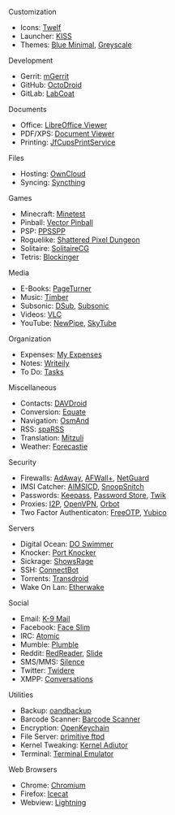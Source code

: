 Customization
* Icons: [Twelf](https://f-droid.org/repository/browse/?fdfilter=twelf&fdid=org.twelf.cmtheme)
* Launcher: [KISS](https://f-droid.org/repository/browse/?fdfilter=kiss&fdid=fr.neamar.kiss)
* Themes: [Blue Minimal](https://f-droid.org/repository/browse/?fdfilter=blue+minimal&fdid=de.baumann.thema), [Greyscale](https://f-droid.org/repository/browse/?fdfilter=grey&fdid=it.lucci.cm.greyscaletheme)

Development
* Gerrit: [mGerrit](https://f-droid.org/repository/browse/?fdfilter=gerrit&fdid=com.jbirdvegas.mgerrit)
* GitHub: [OctoDroid](https://f-droid.org/repository/browse/?fdfilter=github&fdid=com.gh4a&)
* GitLab: [LabCoat](https://f-droid.org/repository/browse/?fdfilter=labcoat&fdid=com.commit451.gitlab)

Documents
* Office: [LibreOffice Viewer](https://f-droid.org/repository/browse/?fdfilter=document+viewer&fdid=org.documentfoundation.libreoffice)
* PDF/XPS: [Document Viewer](https://f-droid.org/repository/browse/?fdfilter=document+viewer&fdid=org.sufficientlysecure.viewer) 
* Printing: [JfCupsPrintService](https://f-droid.org/repository/browse/?fdfilter=jfcups&fdid=com.jonbanjo.cupsprintservice)

Files
* Hosting: [OwnCloud](https://f-droid.org/repository/browse/?fdfilter=owncloud&fdid=com.owncloud.android)
* Syncing: [Syncthing](https://f-droid.org/repository/browse/?fdfilter=syncthing&fdid=com.nutomic.syncthingandroid)

Games
* Minecraft: [Minetest](https://f-droid.org/repository/browse/?fdfilter=minetest&fdid=net.minetest.minetest)
* Pinball: [Vector Pinball](https://f-droid.org/repository/browse/?fdfilter=vector+pinball&fdid=com.dozingcatsoftware.bouncy)
* PSP: [PPSSPP](https://f-droid.org/repository/browse/?fdfilter=ppsspp&fdid=org.ppsspp.ppsspp)
* Roguelike: [Shattered Pixel Dungeon](https://f-droid.org/repository/browse/?fdfilter=shattered+pixel+dungeon&fdid=com.shatteredpixel.shatteredpixeldungeon)
* Solitaire: [SolitaireCG](https://f-droid.org/repository/browse/?fdfilter=solitaire&fdid=net.sourceforge.solitaire_cg)
* Tetris: [Blockinger](https://f-droid.org/repository/browse/?fdfilter=blockinger&fdid=org.blockinger.game)

Media
* E-Books: [PageTurner](https://f-droid.org/repository/browse/?fdfilter=pageturner&fdid=net.nightwhistler.pageturner)
* Music: [Timber](https://f-droid.org/repository/browse/?fdfilter=music&fdid=naman14.timber&fdpage=2)
* Subsonic: [DSub](https://f-droid.org/repository/browse/?fdfilter=subsonic&fdid=github.daneren2005.dsub), [Subsonic](https://f-droid.org/repository/browse/?fdfilter=subsonic&fdid=net.sourceforge.subsonic.androidapp)
* Videos: [VLC](https://f-droid.org/repository/browse/?fdfilter=vlc&fdid=org.videolan.vlc)
* YouTube: [NewPipe](https://f-droid.org/repository/browse/?fdfilter=newpipe&fdid=org.schabi.newpipe), [SkyTube](https://f-droid.org/repository/browse/?fdfilter=skytube&fdid=free.rm.skytube.oss)

Organization
* Expenses: [My Expenses](https://f-droid.org/repository/browse/?fdfilter=expenses&fdid=org.totschnig.myexpenses)
* Notes: [Writeily](https://f-droid.org/repository/browse/?fdfilter=markdown&fdid=me.writeily)
* To Do: [Tasks](https://f-droid.org/repository/browse/?fdfilter=tasks&fdid=org.tasks)

Miscellaneous
* Contacts: [DAVDroid](https://f-droid.org/repository/browse/?fdfilter=davdroid&fdid=at.bitfire.davdroid)
* Conversion: [Equate](https://f-droid.org/repository/browse/?fdfilter=equate&fdid=com.llamacorp.equate)
* Navigation: [OsmAnd](https://f-droid.org/repository/browse/?fdfilter=osmand&fdid=net.osmand.plus)
* RSS: [spaRSS](https://f-droid.org/repository/browse/?fdfilter=sparss&fdid=net.etuldan.sparss.floss)
* Translation: [Mitzuli](https://f-droid.org/repository/browse/?fdfilter=mitzuli&fdid=com.mitzuli)
* Weather: [Forecastie](https://f-droid.org/repository/browse/?fdfilter=forecastie&fdid=cz.martykan.forecastie)

Security
* Firewalls: [AdAway](https://f-droid.org/repository/browse/?fdfilter=adaway&fdid=org.adaway), [AFWall+](https://f-droid.org/repository/browse/?fdfilter=afwall&fdid=dev.ukanth.ufirewall), [NetGuard](https://f-droid.org/repository/browse/?fdfilter=netguard&fdid=eu.faircode.netguard)
* IMSI Catcher: [AIMSICD](https://f-droid.org/repository/browse/?fdfilter=aimsicd&fdid=com.SecUpwN.AIMSICD), [SnoopSnitch](https://f-droid.org/repository/browse/?fdfilter=snoopsnitch&fdid=de.srlabs.snoopsnitch)
* Passwords: [Keepass](https://f-droid.org/repository/browse/?fdfilter=keepass&fdid=com.android.keepass), [Password Store](https://f-droid.org/repository/browse/?fdfilter=password+store&fdid=com.zeapo.pwdstore), [Twik](https://f-droid.org/repository/browse/?fdfilter=twik&fdid=com.reddyetwo.hashmypass.app)
* Proxies: [I2P](https://f-droid.org/repository/browse/?fdfilter=i2p&fdid=net.i2p.android.router), [OpenVPN](https://f-droid.org/repository/browse/?fdfilter=openvpn&fdid=de.blinkt.openvpn), [Orbot](https://f-droid.org/repository/browse/?fdfilter=orbot&fdid=org.torproject.android)
* Two Factor Authenticaton: [FreeOTP](https://f-droid.org/repository/browse/?fdfilter=freeotp&fdid=org.fedorahosted.freeotp), [Yubico](https://f-droid.org/repository/browse/?fdfilter=yubico&fdid=com.yubico.yubioath)

Servers
* Digital Ocean: [DO Swimmer](https://f-droid.org/repository/browse/?fdfilter=do+swimmer&fdid=com.yassirh.digitalocean)
* Knocker: [Port Knocker](https://f-droid.org/repository/browse/?fdfilter=port+knocker&fdid=com.xargsgrep.portknocker)
* Sickrage: [ShowsRage](https://f-droid.org/repository/browse/?fdfilter=sickrage&fdid=com.mgaetan89.showsrage)
* SSH: [ConnectBot](https://f-droid.org/repository/browse/?fdfilter=connectbot&fdid=org.connectbot)
* Torrents: [Transdroid](https://f-droid.org/repository/browse/?fdfilter=transdroid&fdid=org.transdroid.full)
* Wake On Lan: [Etherwake](https://f-droid.org/repository/browse/?fdfilter=etherwake&fdid=org.schabi.etherwake)

Social
* Email: [K-9 Mail](https://f-droid.org/repository/browse/?fdfilter=openkeychain&fdid=com.fsck.k9)
* Facebook: [Face Slim](https://f-droid.org/repository/browse/?fdfilter=face+slim&fdid=org.indywidualni.fblite)
* IRC: [Atomic](https://f-droid.org/repository/browse/?fdfilter=atomic&fdid=indrora.atomic)
* Mumble: [Plumble](https://f-droid.org/repository/browse/?fdfilter=orbot&fdid=com.morlunk.mumbleclient)
* Reddit: [RedReader](https://f-droid.org/repository/browse/?fdfilter=redreader&fdid=org.quantumbadger.redreader), [Slide](https://f-droid.org/repository/browse/?fdid=me.ccrama.redditslide)
* SMS/MMS: [Silence](https://f-droid.org/repository/browse/?fdfilter=silence&fdid=org.smssecure.smssecure)
* Twitter: [Twidere](https://f-droid.org/repository/browse/?fdfilter=twidere&fdid=org.mariotaku.twidere)
* XMPP: [Conversations](https://f-droid.org/repository/browse/?fdfilter=conversations&fdid=eu.siacs.conversations)

Utilities
* Backup: [oandbackup](https://f-droid.org/repository/browse/?fdfilter=oandbackup&fdid=dk.jens.backup)
* Barcode Scanner: [Barcode Scanner](https://f-droid.org/repository/browse/?fdfilter=barcode+scanner&fdid=com.google.zxing.client.android)
* Encryption: [OpenKeychain](https://f-droid.org/repository/browse/?fdfilter=openkeychain&fdid=org.sufficientlysecure.keychain)
* File Server: [primitive ftpd](https://f-droid.org/repository/browse/?fdfilter=ftp&fdid=org.primftpd)
* Kernel Tweaking: [Kernel Adiutor](https://f-droid.org/repository/browse/?fdfilter=kernel+adiutor&fdid=com.grarak.kerneladiutor)
* Terminal: [Terminal Emulator](https://f-droid.org/repository/browse/?fdfilter=terminal&fdid=jackpal.androidterm)

Web Browsers
* Chrome: [Chromium](https://f-droid.org/repository/browse/?fdfilter=chromium&fdid=com.anddevw.getchromium)
* Firefox: [Icecat](https://f-droid.org/repository/browse/?fdfilter=icecat&fdid=org.gnu.icecat)
* Webview: [Lightning](https://f-droid.org/repository/browse/?fdfilter=lightning&fdid=acr.browser.lightning)

